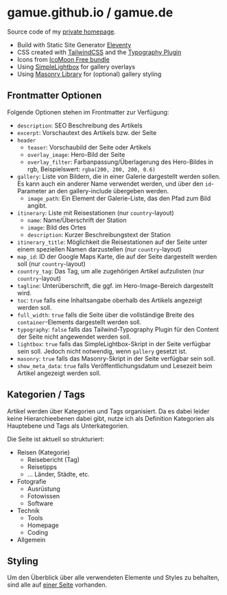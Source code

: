 # gamue.github.io / gamue.de

Source code of my [private homepage](https://gamue.de).

- Build with Static Site Generator [Eleventy](https://www.11ty.dev/)
- CSS created with [TailwindCSS](https://tailwindcss.com/) and the [Typography Plugin](https://github.com/tailwindlabs/tailwindcss-typography)
- Icons from [IcoMoon Free bundle](https://icomoon.io/app/#/select)
- Using [SimpleLightbox](https://github.com/dbrekalo/simpleLightbox) for gallery overlays
- Using [Masonry Library](https://masonry.desandro.com/) for (optional) gallery styling

## Frontmatter Optionen
Folgende Optionen stehen im Frontmatter zur Verfügung:

- `description`: SEO Beschreibung des Artikels
- `excerpt`: Vorschautext des Artikels bzw. der Seite
- `header`
  - `teaser`: Vorschaubild der Seite oder Artikels
  - `overlay_image`: Hero-Bild der Seite
  - `overlay_filter`: Farbanpassung/Überlagerung des Hero-Bildes in rgb, Beispielswert: `rgba(200, 200, 200, 0.6)`
- `gallery`: Liste von Bildern, die in einer Galerie dargestellt werden sollen. Es kann auch ein anderer Name verwendet werden, und über den `id`-Parameter an den gallery-include übergeben werden.
  - `image_path`: Ein Element der Galerie-Liste, das den Pfad zum Bild angibt.
- `itinerary`: Liste mit Reisestationen (nur `country`-layout)
  - `name`: Name/Überschrift der Station
  - `image`: Bild des Ortes
  - `description`: Kurzer Beschreibungstext der Station
- `itinerary_title`: Möglichkeit die Reisestationen auf der Seite unter einem speziellen Namen darzustellen (nur `country`-layout)
- `map_id`: ID der Google Maps Karte, die auf der Seite dargestellt werden soll (nur `country`-layout)
- `country_tag`: Das Tag, um alle zugehörigen Artikel aufzulisten (nur `country`-layout)
- `tagline`: Unterüberschrift, die ggf. im Hero-Image-Bereich dargestellt wird.
- `toc`: `true` falls eine Inhaltsangabe oberhalb des Artikels angezeigt werden soll.
- `full_width`: `true` falls die Seite über die vollständige Breite des `container`-Elements dargestellt werden soll.
- `typography`: `false` falls das Tailwind-Typography Plugin für den Content der Seite nicht angewendet werden soll.
- `lightbox`: `true` falls das SimpleLightbox-Skript in der Seite verfügbar sein soll. Jedoch nicht notwendig, wenn `gallery` gesetzt ist.
- `masonry`: `true` falls das Masonry-Skript in der Seite verfügbar sein soll.
- `show_meta_data`: `true` falls Veröffentlichungsdatum und Lesezeit beim Artikel angezeigt werden soll.

## Kategorien / Tags

Artikel werden über Kategorien und Tags organisiert. 
Da es dabei leider keine Hierarchieebenen dabei gibt, nutze ich als Definition Kategorien als Hauptebene und Tags als Unterkategorien.

Die Seite ist aktuell so strukturiert:

- Reisen (Kategorie)
  - Reisebericht (Tag)
  - Reisetipps
  - ... Länder, Städte, etc.
- Fotografie
  - Ausrüstung
  - Fotowissen
  - Software
- Technik
  - Tools
  - Homepage
  - Coding
- Allgemein

## Styling

Um den Überblick über alle verwendeten Elemente und Styles zu behalten, 
sind alle auf [einer Seite](http://localhost:8080/style/) vorhanden.